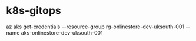 # k8s-gitops


az aks get-credentials --resource-group rg-onlinestore-dev-uksouth-001 --name aks-onlinestore-dev-uksouth-001